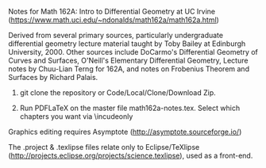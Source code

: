 Notes for Math 162A: Intro to Differential Geometry at UC Irvine (https://www.math.uci.edu/~ndonalds/math162a/math162a.html)

Derived from several primary sources, particularly undergraduate differential geometry lecture material taught by Toby Bailey at Edinburgh University, 2000. Other sources include DoCarmo's Differential Geometry of Curves and Surfaces, O'Neill's Elementary Differential Geometry, Lecture notes by Chuu-Lian Terng for 162A, and notes on Frobenius Theorem and Surfaces by Richard Palais.

1. git clone the repository or Code/Local/Clone/Download Zip.

2. Run PDFLaTeX on the master file math162a-notes.tex. Select which chapters you want via \incudeonly

Graphics editing requires Asymptote (http://asymptote.sourceforge.io/)

The .project & .texlipse files relate only to Eclipse/TeXlipse (http://projects.eclipse.org/projects/science.texlipse), used as a front-end.





